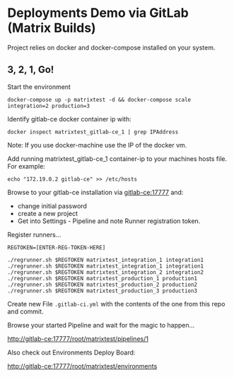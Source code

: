 # Deployments Demo via GitLab (Matrix Builds)

Project relies on docker and docker-compose installed on your system.

## 3, 2, 1, Go!

Start the environment

`docker-compose up -p matrixtest -d && docker-compose scale integration=2 production=3`

Identify gitlab-ce docker container ip with:

`docker inspect matrixtest_gitlab-ce_1 | grep IPAddress`

Note: If you use docker-machine use the IP of the docker vm.

Add running matrixtest_gitlab-ce_1 container-ip to your machines hosts file. For example:

`echo "172.19.0.2 gitlab-ce" >> /etc/hosts`

Browse to your gitlab-ce installation via [gitlab-ce:17777](http://gitlab-ce:17777/) and:

- change initial password
- create a new project
- Get into Settings - Pipeline and note Runner registration token.

Register runners...

```
REGTOKEN=[ENTER-REG-TOKEN-HERE]

./regrunner.sh $REGTOKEN matrixtest_integration_1 integration1
./regrunner.sh $REGTOKEN matrixtest_integration_1 integration1
./regrunner.sh $REGTOKEN matrixtest_integration_2 integration2
./regrunner.sh $REGTOKEN matrixtest_production_1 production1
./regrunner.sh $REGTOKEN matrixtest_production_2 production2
./regrunner.sh $REGTOKEN matrixtest_production_3 production3
```

Create new File `.gitlab-ci.yml` with the contents of the one from this repo and commit.

Browse your started Pipeline and wait for the magic to happen...

[http://gitlab-ce:17777/root/matrixtest/pipelines/1](http://gitlab-ce:17777/root/matrixtest/pipelines/1)

Also check out Environments Deploy Board:

[http://gitlab-ce:17777/root/matrixtest/environments](http://gitlab-ce:17777/root/matrixtest/environments)
